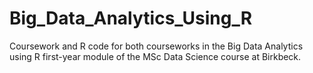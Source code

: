 # Big_Data_Analytics_Using_R

Coursework and R code for both courseworks in the Big Data Analytics using R first-year module of the MSc Data Science course at Birkbeck.
